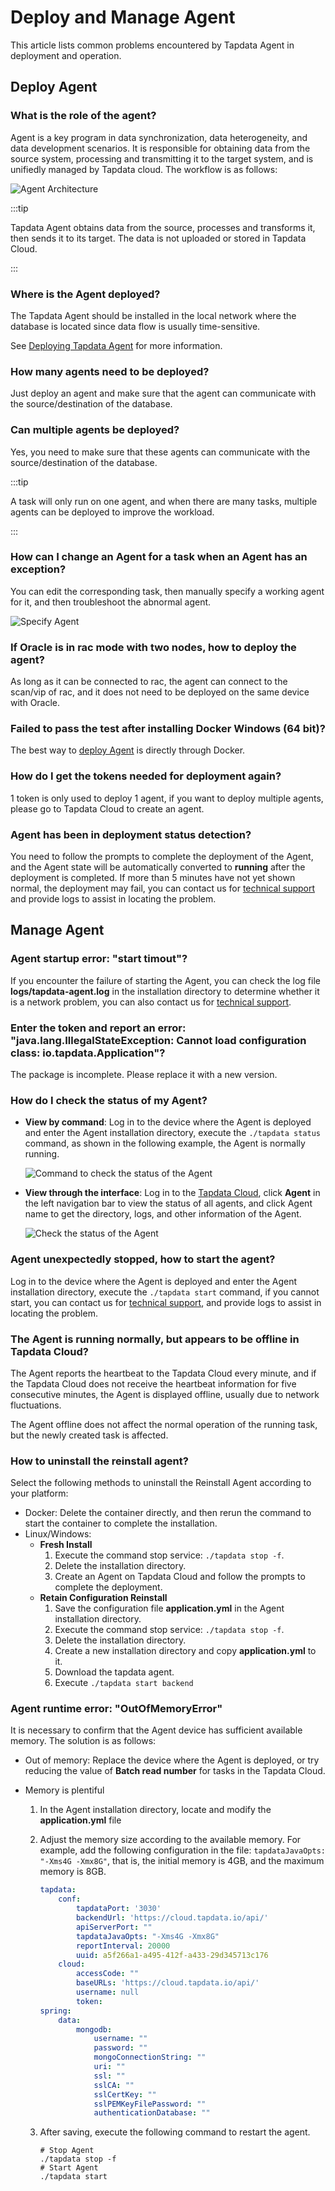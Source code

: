 # Deploy and Manage Agent

This article lists common problems encountered by Tapdata Agent in deployment and operation.

## Deploy Agent

### What is the role of the agent?

Agent is a key program in data synchronization, data heterogeneity, and data development scenarios. It is responsible for obtaining data from the source system, processing and transmitting it to the target system, and is unifiedly managed by Tapdata cloud. The workflow is as follows:

![Agent Architecture](../images/architecture.png)

:::tip

Tapdata Agent obtains data from the source, processes and transforms it, then sends it to its target. The data is not uploaded or stored in Tapdata Cloud.

:::

### Where is the Agent deployed?

The Tapdata Agent should be installed in the local network where the database is located since data flow is usually time-sensitive.

See [Deploying Tapdata Agent](../quick-start/install-agent) for more information.

### How many agents need to be deployed?

Just deploy an agent and make sure that the agent can communicate with the source/destination of the database.

### Can multiple agents be deployed?

Yes, you need to make sure that these agents can communicate with the source/destination of the database.

:::tip

A task will only run on one agent, and when there are many tasks, multiple agents can be deployed to improve the workload.

:::

### How can I change an Agent for a task when an Agent has an exception?

You can edit the corresponding task, then manually specify a working agent for it, and then troubleshoot the abnormal agent.

![Specify Agent](../images/specify_agent_en.png)

### If Oracle is in rac mode with two nodes, how to deploy the agent?

As long as it can be connected to rac, the agent can connect to the scan/vip of rac, and it does not need to be deployed on the same device with Oracle.

### Failed to pass the test after installing Docker Windows (64 bit)?

The best way to [deploy Agent](../quick-start/install-agent/agent-on-docker.md) is directly through Docker.

### How do I get the tokens needed for deployment again?

1 token is only used to deploy 1 agent, if you want to deploy multiple agents, please go to Tapdata Cloud to create an agent.

### Agent has been in deployment status detection?

You need to follow the prompts to complete the deployment of the Agent, and the Agent state will be automatically converted to **running** after the deployment is completed. If more than 5 minutes have not yet shown normal, the deployment may fail, you can contact us for [technical support](support.md) and provide logs to assist in locating the problem.



## Manage Agent

### Agent startup error: "start timout"?

If you encounter the failure of starting the Agent, you can check the log file **logs/tapdata-agent.log** in the installation directory to determine whether it is a network problem, you can also contact us for [technical support](support.md).

### Enter the token and report an error: "java.lang.IllegalStateException: Cannot load configuration class: io.tapdata.Application"?

The package is incomplete. Please replace it with a new version.

### How do I check the status of my Agent?

* **View by command**: Log in to the device where the Agent is deployed and enter the Agent installation directory, execute the `./tapdata status` command, as shown in the following example, the Agent is normally running.

   ![Command to check the status of the Agent](../images/agent_status_cli.png)

* **View through the interface**: Log in to the [Tapdata Cloud](https://cloud.tapdata.io/), click **Agent** in the left navigation bar to view the status of all agents, and click Agent name to get the directory, logs, and other information of the Agent.

   ![Check the status of the Agent](../images/agent_status_ui_en.png)

### Agent unexpectedly stopped, how to start the agent?

Log in to the device where the Agent is deployed and enter the Agent installation directory, execute the `./tapdata start` command, if you cannot start, you can contact us for [technical support](support.md), and provide logs to assist in locating the problem.

### The Agent is running normally, but appears to be offline in Tapdata Cloud?

The Agent reports the heartbeat to the Tapdata Cloud every minute, and if the Tapdata Cloud does not receive the heartbeat information for five consecutive minutes, the Agent is displayed offline, usually due to network fluctuations.

The Agent offline does not affect the normal operation of the running task, but the newly created task is affected.

### How to uninstall the reinstall agent?

Select the following methods to uninstall the Reinstall Agent according to your platform:

* Docker: Delete the container directly, and then rerun the command to start the container to complete the installation.
* Linux/Windows:
   * **Fresh Install**
      1. Execute the command stop service: `./tapdata stop -f`.
      2. Delete the installation directory.
      3. Create an Agent on Tapdata Cloud and follow the prompts to complete the deployment.
   * **Retain Configuration Reinstall**
      1. Save the configuration file **application.yml** in the Agent installation directory.
      2. Execute the command stop service: `./tapdata stop -f`.
      3. Delete the installation directory.
      4. Create a new installation directory and copy **application.yml** to it.
      5. Download the tapdata agent.
      6. Execute `./tapdata start backend`

### Agent runtime error: "OutOfMemoryError"

It is necessary to confirm that the Agent device has sufficient available memory. The solution is as follows:

* Out of memory: Replace the device where the Agent is deployed, or try reducing the value of **Batch read number** for tasks in the Tapdata Cloud.

* Memory is plentiful

   1. In the Agent installation directory, locate and modify the **application.yml** file

   2. Adjust the memory size according to the available memory. For example, add the following configuration in the file: `tapdataJavaOpts: "-Xms4G -Xmx8G"`, that is, the initial memory is 4GB, and the maximum memory is 8GB.

      ```yaml
      tapdata:
          conf:
              tapdataPort: '3030'
              backendUrl: 'https://cloud.tapdata.io/api/'
              apiServerPort: ""
              tapdataJavaOpts: "-Xms4G -Xmx8G"
              reportInterval: 20000
              uuid: a5f266a1-a495-412f-a433-29d345713c176
          cloud:
              accessCode: ""
              baseURLs: 'https://cloud.tapdata.io/api/'
              username: null
              token:
      spring:
          data:
              mongodb:
                  username: ""
                  password: ""
                  mongoConnectionString: ""
                  uri: ""
                  ssl: ""
                  sslCA: ""
                  sslCertKey: ""
                  sslPEMKeyFilePassword: ""
                  authenticationDatabase: ""
      ```



   3. After saving, execute the following command to restart the agent.

      ```shell
      # Stop Agent
      ./tapdata stop -f
      # Start Agent
      ./tapdata start
      ```


